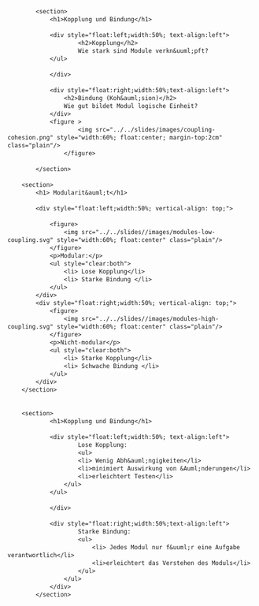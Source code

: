 
            <section>
                <h1>Kopplung und Bindung</h1>

                <div style="float:left;width:50%; text-align:left">
                        <h2>Kopplung</h2>                            
                        Wie stark sind Module verkn&uuml;pft?
                </ul>

                </div>
                
                <div style="float:right;width:50%;text-align:left">
                    <h2>Bindung (Koh&auml;sion)</h2>
                    Wie gut bildet Modul logische Einheit?
                </div>
                <figure >
                        <img src="../../slides/images/coupling-cohesion.png" style="width:60%; float:center; margin-top:2cm" class="plain"/>
                    </figure>

            </section>

        <section>
            <h1> Modularit&auml;t</h1>

            <div style="float:left;width:50%; vertical-align: top;">

                <figure>
                    <img src="../../slides//images/modules-low-coupling.svg" style="width:60%; float:center" class="plain"/>
                </figure>
                <p>Modular:</p>
                <ul style="clear:both">
                    <li> Lose Kopplung</li>
                    <li> Starke Bindung </li>
                </ul>
            </div>
            <div style="float:right;width:50%; vertical-align: top;">
                <figure>
                    <img src="../../slides//images/modules-high-coupling.svg" style="width:60%; float:center" class="plain"/>
                </figure>
                <p>Nicht-modular</p>
                <ul style="clear:both">
                    <li> Starke Kopplung</li>
                    <li> Schwache Bindung </li>
                </ul>
            </div>
        </section>


        <section>
                <h1>Kopplung und Bindung</h1>

                <div style="float:left;width:50%; text-align:left">
                        Lose Kopplung:
                        <ul>
                        <li> Wenig Abh&auml;ngigkeiten</li>
                        <li>minimiert Auswirkung von &Auml;nderungen</li>
                        <li>erleichtert Testen</li>
                    </ul>
                </ul>

                </div>
                
                <div style="float:right;width:50%;text-align:left">
                        Starke Bindung:
                        <ul>
                            <li> Jedes Modul nur f&uuml;r eine Aufgabe verantwortlich</li>
                            <li>erleichtert das Verstehen des Moduls</li>
                        </ul>
                    </ul>
                </div>
            </section>
